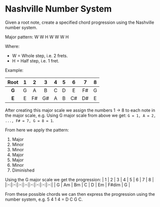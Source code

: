 # Nashville Number System
Given a root note, create a specified chord progression using the Nashville number system.

Major pattern: W W H W W W H

Where:
- W  = Whole step, i.e. 2 frets.
- H = Half step, i.e. 1 fret.

Example:

| Root | 1 | 2 | 3 | 4 | 5 | 6 | 7 | 8 |
|:-:|:-:|:-:|:-:|:-:|:-:|:-:|:-:|:-:|
| **G** | G | A | B | C | D | E | F# | G |
| **E** | E | F# | G# | A | B | C# | D# | E |

After creating this major scale we assign the numbers 1 -> 8 to each note in the major scale, e.g. Using G major scale from above we get: ```G = 1, A = 2, ..., F# = 7, G = 8 = 1```.

From here we apply the pattern:
1. Major
2. Minor
3. Minor
4. Major
5. Major
6. Minor
7. Diminished


Using the G major scale we get the progression:
| 1 | 2 | 3 | 4 | 5 | 6 | 7 | 8 |
|:-:|:-:|:-:|:-:|:-:|:-:|:-:|:-:|
| G | Am | Bm | C | D | Em | F#dim | G |

From these possible chords we can then express the progression using the number system, e.g. 5 4 1 4 = D C G C.
